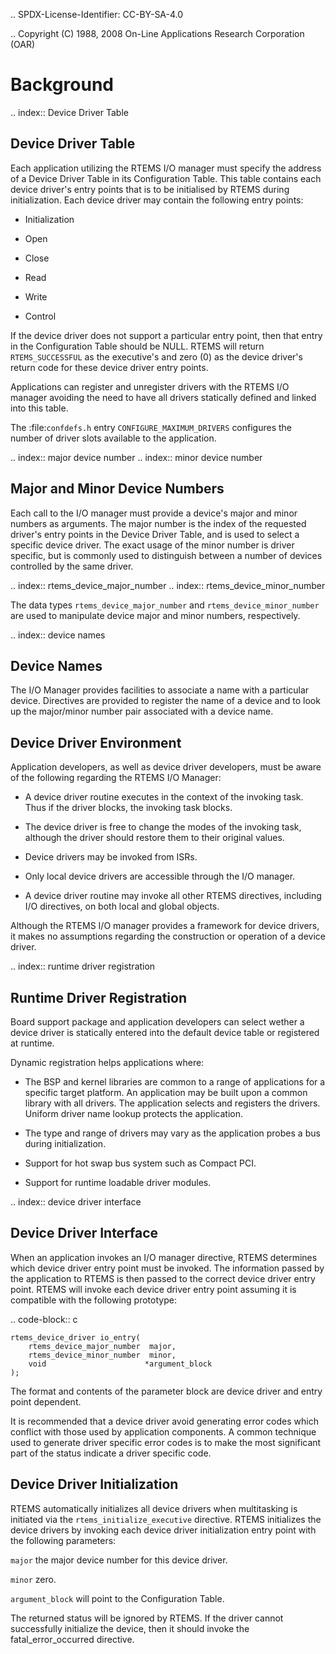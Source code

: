 .. SPDX-License-Identifier: CC-BY-SA-4.0

.. Copyright (C) 1988, 2008 On-Line Applications Research Corporation (OAR)

Background
==========

.. index:: Device Driver Table

Device Driver Table
-------------------

Each application utilizing the RTEMS I/O manager must specify the address of a
Device Driver Table in its Configuration Table. This table contains each device
driver's entry points that is to be initialised by RTEMS during initialization.
Each device driver may contain the following entry points:

- Initialization

- Open

- Close

- Read

- Write

- Control

If the device driver does not support a particular entry point, then that entry
in the Configuration Table should be NULL.  RTEMS will return
``RTEMS_SUCCESSFUL`` as the executive's and zero (0) as the device driver's
return code for these device driver entry points.

Applications can register and unregister drivers with the RTEMS I/O manager
avoiding the need to have all drivers statically defined and linked into this
table.

The :file:`confdefs.h` entry ``CONFIGURE_MAXIMUM_DRIVERS`` configures the
number of driver slots available to the application.

.. index:: major device number
.. index:: minor device number

Major and Minor Device Numbers
------------------------------

Each call to the I/O manager must provide a device's major and minor numbers as
arguments.  The major number is the index of the requested driver's entry
points in the Device Driver Table, and is used to select a specific device
driver.  The exact usage of the minor number is driver specific, but is
commonly used to distinguish between a number of devices controlled by the same
driver.

.. index:: rtems_device_major_number
.. index:: rtems_device_minor_number

The data types ``rtems_device_major_number`` and ``rtems_device_minor_number``
are used to manipulate device major and minor numbers, respectively.

.. index:: device names

Device Names
------------

The I/O Manager provides facilities to associate a name with a particular
device.  Directives are provided to register the name of a device and to look
up the major/minor number pair associated with a device name.

Device Driver Environment
-------------------------

Application developers, as well as device driver developers, must be aware of
the following regarding the RTEMS I/O Manager:

- A device driver routine executes in the context of the invoking task.  Thus
  if the driver blocks, the invoking task blocks.

- The device driver is free to change the modes of the invoking task, although
  the driver should restore them to their original values.

- Device drivers may be invoked from ISRs.

- Only local device drivers are accessible through the I/O manager.

- A device driver routine may invoke all other RTEMS directives, including I/O
  directives, on both local and global objects.

Although the RTEMS I/O manager provides a framework for device drivers, it
makes no assumptions regarding the construction or operation of a device
driver.

.. index:: runtime driver registration

Runtime Driver Registration
---------------------------

Board support package and application developers can select wether a device
driver is statically entered into the default device table or registered at
runtime.

Dynamic registration helps applications where:

- The BSP and kernel libraries are common to a range of applications for a
  specific target platform. An application may be built upon a common library
  with all drivers. The application selects and registers the drivers. Uniform
  driver name lookup protects the application.

- The type and range of drivers may vary as the application probes a bus during
  initialization.

- Support for hot swap bus system such as Compact PCI.

- Support for runtime loadable driver modules.

.. index:: device driver interface

Device Driver Interface
-----------------------

When an application invokes an I/O manager directive, RTEMS determines which
device driver entry point must be invoked.  The information passed by the
application to RTEMS is then passed to the correct device driver entry point.
RTEMS will invoke each device driver entry point assuming it is compatible with
the following prototype:

.. code-block:: c

    rtems_device_driver io_entry(
        rtems_device_major_number  major,
        rtems_device_minor_number  minor,
        void                      *argument_block
    );

The format and contents of the parameter block are device driver and entry
point dependent.

It is recommended that a device driver avoid generating error codes which
conflict with those used by application components.  A common technique used to
generate driver specific error codes is to make the most significant part of
the status indicate a driver specific code.

Device Driver Initialization
----------------------------

RTEMS automatically initializes all device drivers when multitasking is
initiated via the ``rtems_initialize_executive`` directive.  RTEMS initializes
the device drivers by invoking each device driver initialization entry point
with the following parameters:

``major``
    the major device number for this device driver.

``minor``
    zero.

``argument_block``
    will point to  the Configuration Table.

The returned status will be ignored by RTEMS.  If the driver cannot
successfully initialize the device, then it should invoke the
fatal_error_occurred directive.
